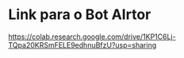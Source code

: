 # Link para o Bot AIrtor

https://colab.research.google.com/drive/1KP1C6Lj-TQpa20KRSmFELE9edhnuBfzU?usp=sharing
